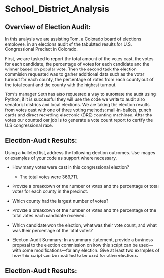 # School_District_Analysis

## Overview of Election Audit:

In this analysis we are assisting Tom, a Colorado board of elections employee, in an elections audit of the tabulated results for U.S. Congressional Precinct in Colorado. 

First, we are tasked to report the total amount of the votes cast, the votes for each candidate, the percentage of votes for each candidate and the winner based on popular vote. Then the second task the election commision requested was to gather additional data such as the voter turnout for each county, the percentage of votes from each county out of the total count and the county with the highest turnout.

Tom's manager Seth has also requested a way to automate the audit using Python, if it is successful they will use the code we write to audit also senatorial districs and local elections. We are taking the election results from votes cast with one of three voting methods: mail-in-ballots, punch cards and direct recording electronic (DRE) counting machines. After the votes our counted our job is to generate a vote count report to certify the U.S congressional race. 


## Election-Audit Results: 
Using a bulleted list, address the following election outcomes. Use images or examples of your code as support where necessary.

- How many votes were cast in this congressional election?
  - The total votes were 369,711. 
  
- Provide a breakdown of the number of votes and the percentage of total votes for each county in the precinct.
- Which county had the largest number of votes?
- Provide a breakdown of the number of votes and the percentage of the total votes each candidate received.
- Which candidate won the election, what was their vote count, and what was their percentage of the total votes?
- Election-Audit Summary: In a summary statement, provide a business proposal to the election commission on how this script can be used—with some modifications—for   any election. Give at least two examples of how this script can be modified to be used for other elections.

## Election-Audit Results: 

